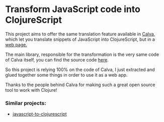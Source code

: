 # Transform JavaScript code into ClojureScript

This project aims to offer the same translation feature available in [Calva](https://github.com/BetterThanTomorrow/calva), which let you translate snippets of JavaScript into ClojureScript, but in a [web page.](https://glippi.github.io/js-to-cljs/public/index.html)

The main library, responsible for the transformation is the very same code of Calva itself, you can find the source code [here](https://github.com/BetterThanTomorrow/calva/blob/published/src/cljs-lib/src/js_cljs/core.cljs).

So this project is relying 100% on the code of Calva, I just extracted and glued together some things in order to use it as a web app.

Thanks to the people behind Calva for making such a great open source tool to work with Clojure!

### Similar projects:
 - [javascript-to-clojurescript](https://github.com/roman01la/javascript-to-clojurescript)
